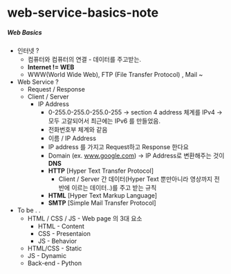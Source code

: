 # web-service-basics-note

##### Web Basics

- 인터넷 ?
  - 컴퓨터와 컴퓨터의 연결 - 데이터를 주고받는.   
  - **Internet != WEB**
  - WWW(World Wide Web), FTP (File Transfer Protocol) , Mail ~
- Web Service ?
  - Request / Response
  - Client / Server
    - IP Address
      - 0-255.0-255.0-255.0-255 -> section 4 address 체계를  IPv4 -> 모두 고갈되어서 최근에는 IPv6 를 만들었음.
      - 전화번호부 체계와 같음
      - 이름 / IP Address
      - IP address 를 가지고 Request하고 Response 한다요
      - Domain (ex. www.google.com) -> IP Address로 변환해주는 것이 **DNS**
      - **HTTP** [Hyper Text Transfer Protocol]
        - Client / Server 간 데이터(Hyper Text 뿐만아니라 영상까지 전반에 이르는 데이터..)를 주고 받는 규칙 
      - **HTML** [Hyper Text Markup Language]
      - **SMTP** [Simple Mail Transfer Protocol]
- To be . .
  - HTML / CSS / JS - Web page 의 3대 요소
    - HTML - Content
    - CSS - Presentaion
    - JS - Behavior
  - HTML/CSS - Static
  - JS - Dynamic
  - Back-end - Python
